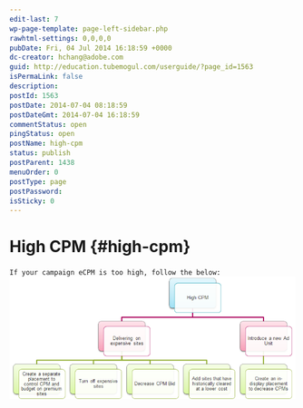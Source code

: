 ```yaml
---
edit-last: 7
wp-page-template: page-left-sidebar.php
rawhtml-settings: 0,0,0,0
pubDate: Fri, 04 Jul 2014 16:18:59 +0000
dc-creator: hchang@adobe.com
guid: http://education.tubemogul.com/userguide/?page_id=1563
isPermaLink: false
description: 
postId: 1563
postDate: 2014-07-04 08:18:59
postDateGmt: 2014-07-04 16:18:59
commentStatus: open
pingStatus: open
postName: high-cpm
status: publish
postParent: 1438
menuOrder: 0
postType: page
postPassword: 
isSticky: 0
---
```


# High CPM {#high-cpm}

`If your campaign eCPM is too high, follow the below:` [ ![high cpm](assets/high-cpm.png)](assets/high-cpm.png) 
